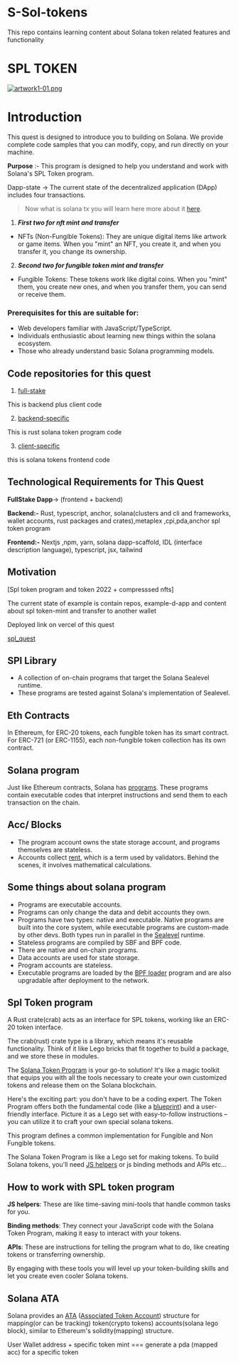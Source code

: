 # S-Sol-tokens
This repo contains learning content about Solana token related features and functionality

# SPL TOKEN

[![artwork1-01.png](https://i.postimg.cc/vBrFS4hg/artwork1-01.png)](https://postimg.cc/MMpFnKhq)

# Introduction

This quest is designed to introduce you to building on Solana. We provide complete code samples that you can modify, copy, and run directly on your machine. 

**Purpose** :- This program is designed to help you understand and work with Solana's SPL Token program.

Dapp-state → The current state of the decentralized application (DApp) includes four transactions.

> Now what is solana tx you will learn here more about it [here](https://medium.com/@asmiller1989/solana-transactions-in-depth-1f7f7fe06ac2).
> 

1. ***First two for nft mint and transfer***
- NFTs (Non-Fungible Tokens): They are unique digital items like artwork or game items. When you "mint" an NFT, you create it, and when you transfer it, you change its ownership.
2. ***Second two for fungible token mint and transfer*** 
- Fungible Tokens: These tokens work like digital coins. When you "mint" them, you create new ones, and when you transfer them, you can send or receive them.

### Prerequisites for this are suitable for:

- Web developers familiar with JavaScript/TypeScript.
- Individuals enthusiastic about learning new things within the solana ecosystem.
- Those who already understand basic Solana programming models.

## Code repositories for this quest

1. [full-stake](https://github.com/shivamSspirit/S-Sol-tokens)

This is backend plus client code

2. [backend-specific](https://github.com/shivamSspirit/Solana-tokens-backend)

This is rust solana token program code 

3. [client-specific](https://github.com/shivamSspirit/solana-tokens-frontend)

this is solana tokens frontend code

## Technological Requirements for This Quest

**FullStake Dapp**→
(frontend + backend)

**Backend:-** Rust, typescript, anchor, solana(clusters and cli and frameworks, wallet accounts, rust packages and crates),metaplex ,cpi,pda,anchor spl token program

**Frontend:-** Nextjs ,npm, yarn, solana dapp-scaffold, IDL (interface description language), typescript, jsx, tailwind

## Motivation

[Spl token program and token 2022 + compresssed nfts]

The current state of example is contain repos, example-d-app and content about spl token-mint and transfer to another wallet  

Deployed link on vercel of this quest 

[spl_quest](https://solana-tokens-frontend.vercel.app/)

## SPl Library

- A collection of on-chain programs that target the Solana Sealevel runtime.
- These programs are tested against Solana's implementation of Sealevel.

## Eth Contracts

In Ethereum, for ERC-20 tokens, each fungible token has its smart contract. For ERC-721 (or ERC-1155), each non-fungible token collection has its own contract.

## Solana program

Just like Ethereum contracts, Solana has [programs](https://solana.com/docs/core/programs). These programs contain executable codes that interpret instructions and send them to each transaction on the chain.

## Acc/ Blocks

- The program account owns the state storage account, and programs themselves are stateless.
- Accounts collect [rent](https://solana.com/docs/core/rent), which is a term used by validators. Behind the scenes, it involves mathematical calculations.

## Some things about solana program

- Programs are executable accounts.
- Programs can only change the data and debit accounts they own.
- Programs have two types: native and executable. Native programs are built into the core system, while executable programs are custom-made by other devs. Both types run in parallel 
  in the [Sealevel](https://medium.com/solana-labs/sealevel-parallel-processing-thousands-of-smart-contracts-d814b378192) runtime.
- Stateless programs are compiled by SBF and BPF code.
- There are native and on-chain programs.
- Data accounts are used for state storage.
- Program accounts are stateless.
- Executable programs are loaded by the [BPF loader](https://docs.rs/solana-program/latest/solana_program/bpf_loader_upgradeable/index.html) program and are also upgradable after deployment to the network.

## Spl Token program

A Rust crate(crab) acts as an interface for SPL tokens, working like an ERC-20 token interface.

The crab(rust) crate type is a library, which means it's reusable functionality. Think of it like Lego bricks that fit together to build a package, and we store these in modules.

The [Solana Token Program](https://spl.solana.com/token) is your go-to solution! It's like a magic toolkit that equips you with all the tools necessary to create your own customized tokens and release them on the Solana blockchain.

Here's the exciting part: you don't have to be a coding expert. The Token Program offers both the fundamental code (like a [blueprint](https://github.com/solana-labs/solana-program-library/tree/master/token/program)) and a user-friendly interface. Picture it as a Lego set with easy-to-follow instructions – you can utilize it to craft your own special solana tokens.

This program defines a common implementation for Fungible and Non Fungible tokens.

The Solana Token Program is like a Lego set for making tokens. To  build Solana tokens, you'll need [JS helpers](https://github.com/solana-labs/solana-program-library/tree/master/token/js) or js binding methods and APIs etc...

## How to work with SPL token program

**JS helpers**: These are like time-saving mini-tools that handle common tasks for you.

**Binding methods**: They connect your JavaScript code with the Solana Token Program, making it easy to interact with your tokens.

**APIs**: These are instructions for telling the program what to do, like creating tokens or transferring ownership.

By engaging with these tools you will level up your token-building skills and let you create even cooler Solana tokens.


## Solana ATA

Solana provides an [ATA](https://spl.solana.com/associated-token-account) ([Associated Token Account](https://solidityonsolana.one/CourseContent/module-4/module-4-a/transferspltokens#:~:text=Associated%20Token%20Account.-,Associated%20Token%20Accounts,-ATAs%20offer%20an)) structure for mapping(or can be tracking) token(crypto tokens) accounts(solana lego block), similar to Ethereum's solidity(mapping) structure.

User Wallet address + specific token mint === generate a pda (mapped acc) for a specific token

